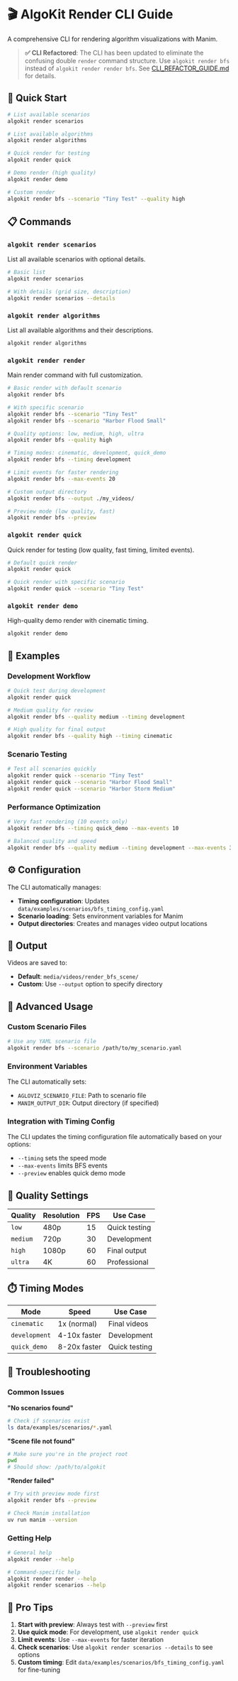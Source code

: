 # 🎬 AlgoKit Render CLI Guide

A comprehensive CLI for rendering algorithm visualizations with Manim.

> **✅ CLI Refactored**: The CLI has been updated to eliminate the confusing double `render` command structure.
> Use `algokit render bfs` instead of `algokit render render bfs`. See [CLI_REFACTOR_GUIDE.md](CLI_REFACTOR_GUIDE.md) for details.

## 🚀 Quick Start

```bash
# List available scenarios
algokit render scenarios

# List available algorithms
algokit render algorithms

# Quick render for testing
algokit render quick

# Demo render (high quality)
algokit render demo

# Custom render
algokit render bfs --scenario "Tiny Test" --quality high
```

## 📋 Commands

### `algokit render scenarios`
List all available scenarios with optional details.

```bash
# Basic list
algokit render scenarios

# With details (grid size, description)
algokit render scenarios --details
```

### `algokit render algorithms`
List all available algorithms and their descriptions.

```bash
algokit render algorithms
```

### `algokit render render`
Main render command with full customization.

```bash
# Basic render with default scenario
algokit render bfs

# With specific scenario
algokit render bfs --scenario "Tiny Test"
algokit render bfs --scenario "Harbor Flood Small"

# Quality options: low, medium, high, ultra
algokit render bfs --quality high

# Timing modes: cinematic, development, quick_demo
algokit render bfs --timing development

# Limit events for faster rendering
algokit render bfs --max-events 20

# Custom output directory
algokit render bfs --output ./my_videos/

# Preview mode (low quality, fast)
algokit render bfs --preview
```

### `algokit render quick`
Quick render for testing (low quality, fast timing, limited events).

```bash
# Default quick render
algokit render quick

# Quick render with specific scenario
algokit render quick --scenario "Tiny Test"
```

### `algokit render demo`
High-quality demo render with cinematic timing.

```bash
algokit render demo
```

## 🎯 Examples

### Development Workflow
```bash
# Quick test during development
algokit render quick

# Medium quality for review
algokit render bfs --quality medium --timing development

# High quality for final output
algokit render bfs --quality high --timing cinematic
```

### Scenario Testing
```bash
# Test all scenarios quickly
algokit render quick --scenario "Tiny Test"
algokit render quick --scenario "Harbor Flood Small"
algokit render quick --scenario "Harbor Storm Medium"
```

### Performance Optimization
```bash
# Very fast rendering (10 events only)
algokit render bfs --timing quick_demo --max-events 10

# Balanced quality and speed
algokit render bfs --quality medium --timing development --max-events 30
```

## ⚙️ Configuration

The CLI automatically manages:
- **Timing configuration**: Updates `data/examples/scenarios/bfs_timing_config.yaml`
- **Scenario loading**: Sets environment variables for Manim
- **Output directories**: Creates and manages video output locations

## 📁 Output

Videos are saved to:
- **Default**: `media/videos/render_bfs_scene/`
- **Custom**: Use `--output` option to specify directory

## 🔧 Advanced Usage

### Custom Scenario Files
```bash
# Use any YAML scenario file
algokit render bfs --scenario /path/to/my_scenario.yaml
```

### Environment Variables
The CLI automatically sets:
- `AGLOVIZ_SCENARIO_FILE`: Path to scenario file
- `MANIM_OUTPUT_DIR`: Output directory (if specified)

### Integration with Timing Config
The CLI updates the timing configuration file automatically based on your options:
- `--timing` sets the speed mode
- `--max-events` limits BFS events
- `--preview` enables quick demo mode

## 🎨 Quality Settings

| Quality | Resolution | FPS | Use Case |
|---------|------------|-----|----------|
| `low` | 480p | 15 | Quick testing |
| `medium` | 720p | 30 | Development |
| `high` | 1080p | 60 | Final output |
| `ultra` | 4K | 60 | Professional |

## ⏱️ Timing Modes

| Mode | Speed | Use Case |
|------|-------|----------|
| `cinematic` | 1x (normal) | Final videos |
| `development` | 4-10x faster | Development |
| `quick_demo` | 8-20x faster | Quick testing |

## 🚨 Troubleshooting

### Common Issues

**"No scenarios found"**
```bash
# Check if scenarios exist
ls data/examples/scenarios/*.yaml
```

**"Scene file not found"**
```bash
# Make sure you're in the project root
pwd
# Should show: /path/to/algokit
```

**"Render failed"**
```bash
# Try with preview mode first
algokit render bfs --preview

# Check Manim installation
uv run manim --version
```

### Getting Help
```bash
# General help
algokit render --help

# Command-specific help
algokit render render --help
algokit render scenarios --help
```

## 🎯 Pro Tips

1. **Start with preview**: Always test with `--preview` first
2. **Use quick mode**: For development, use `algokit render quick`
3. **Limit events**: Use `--max-events` for faster iteration
4. **Check scenarios**: Use `algokit render scenarios --details` to see options
5. **Custom timing**: Edit `data/examples/scenarios/bfs_timing_config.yaml` for fine-tuning
